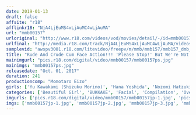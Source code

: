 ```yaml
---
date: 2019-01-13
draft: false
affsite: "r18"
afflinkr18: "NjA4LjEuMS4xLjAuMC4wLjAuMA"
url: "mmb00157"
urloriginal: "http://www.r18.com/videos/vod/movies/detail/-/id=mmb00157"
urlfinal: "http://media.r18.com/track/NjA4LjEuMS4xLjAuMC4wLjAuMA/videos/vod/movies/detail/-/id=mmb00157"
samplevid: "awspv3001.r18.com/litevideo/freepv/m/mmb/mmb157/mmb157_dmb_w.mp4"
title: "Rude And Crude Cum Face Action!!! 'Please Stop!' But We're Not Gonna Stop Until We Bukkake Splatter Our Stinky, Sticky Cum All Over Her Cute Face!"
mainimgurl: "pics.r18.com/digital/video/mmb00157/mmb00157ps.jpg"
mainimgs: "mmb00157ps.jpg"
releasedate: "Oct. 01, 2017"
duration: 241
productioncomp: "Momotaro Eizo"
girls: ['Yu Kawakami (Shizuku Morino)', 'Hana Yoshida', 'Nozomi Hatzuki', 'Suzuno Mizumoto', 'Chika Arimura', 'Yu Shinoda', 'Yuika Seno', 'Mao Mizusawa (Maomi Nagasawa)', 'Ai Uehara', 'Rei Minami']
categories: ['Beautiful Girl', 'BUKKAKE', 'Facial', 'Compilation', 'Over 4 Hours']
imgurls: ['pics.r18.com/digital/video/mmb00157/mmb00157jp-1.jpg', 'pics.r18.com/digital/video/mmb00157/mmb00157jp-2.jpg', 'pics.r18.com/digital/video/mmb00157/mmb00157jp-3.jpg', 'pics.r18.com/digital/video/mmb00157/mmb00157jp-4.jpg', 'pics.r18.com/digital/video/mmb00157/mmb00157jp-5.jpg', 'pics.r18.com/digital/video/mmb00157/mmb00157jp-6.jpg', 'pics.r18.com/digital/video/mmb00157/mmb00157jp-7.jpg', 'pics.r18.com/digital/video/mmb00157/mmb00157jp-8.jpg', 'pics.r18.com/digital/video/mmb00157/mmb00157jp-9.jpg', 'pics.r18.com/digital/video/mmb00157/mmb00157jp-10.jpg', 'pics.r18.com/digital/video/mmb00157/mmb00157jp-11.jpg', 'pics.r18.com/digital/video/mmb00157/mmb00157jp-12.jpg', 'pics.r18.com/digital/video/mmb00157/mmb00157jp-13.jpg', 'pics.r18.com/digital/video/mmb00157/mmb00157jp-14.jpg', 'pics.r18.com/digital/video/mmb00157/mmb00157jp-15.jpg', 'pics.r18.com/digital/video/mmb00157/mmb00157jp-16.jpg', 'pics.r18.com/digital/video/mmb00157/mmb00157jp-17.jpg', 'pics.r18.com/digital/video/mmb00157/mmb00157jp-18.jpg', 'pics.r18.com/digital/video/mmb00157/mmb00157jp-19.jpg', 'pics.r18.com/digital/video/mmb00157/mmb00157jp-20.jpg']
imgs: ['mmb00157jp-1.jpg', 'mmb00157jp-2.jpg', 'mmb00157jp-3.jpg', 'mmb00157jp-4.jpg', 'mmb00157jp-5.jpg', 'mmb00157jp-6.jpg', 'mmb00157jp-7.jpg', 'mmb00157jp-8.jpg', 'mmb00157jp-9.jpg', 'mmb00157jp-10.jpg', 'mmb00157jp-11.jpg', 'mmb00157jp-12.jpg', 'mmb00157jp-13.jpg', 'mmb00157jp-14.jpg', 'mmb00157jp-15.jpg', 'mmb00157jp-16.jpg', 'mmb00157jp-17.jpg', 'mmb00157jp-18.jpg', 'mmb00157jp-19.jpg', 'mmb00157jp-20.jpg']
---
```

